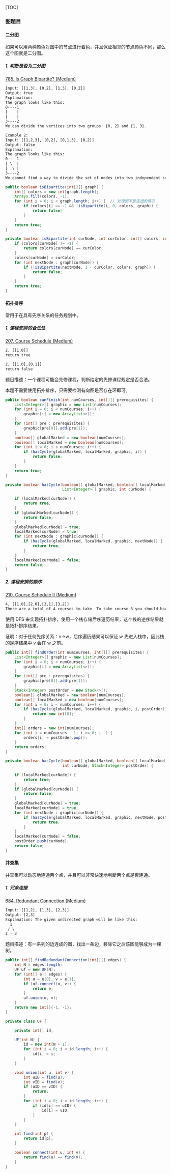 [TOC]

### 图题目

#### 二分图

如果可以用两种颜色对图中的节点进行着色，并且保证相邻的节点颜色不同，那么这个图就是二分图。

##### 1. 判断是否为二分图

[785. Is Graph Bipartite? (Medium)](https://leetcode.com/problems/is-graph-bipartite/description/)

```html
Input: [[1,3], [0,2], [1,3], [0,2]]
Output: true
Explanation:
The graph looks like this:
0----1
|    |
|    |
3----2
We can divide the vertices into two groups: {0, 2} and {1, 3}.
```

```html
Example 2:
Input: [[1,2,3], [0,2], [0,1,3], [0,2]]
Output: false
Explanation:
The graph looks like this:
0----1
| \  |
|  \ |
3----2
We cannot find a way to divide the set of nodes into two independent subsets.
```

```java
public boolean isBipartite(int[][] graph) {
    int[] colors = new int[graph.length];
    Arrays.fill(colors, -1);
    for (int i = 0; i < graph.length; i++) {  // 处理图不是连通的情况
        if (colors[i] == -1 && !isBipartite(i, 0, colors, graph)) {
            return false;
        }
    }
    return true;
}

private boolean isBipartite(int curNode, int curColor, int[] colors, int[][] graph) {
    if (colors[curNode] != -1) {
        return colors[curNode] == curColor;
    }
    colors[curNode] = curColor;
    for (int nextNode : graph[curNode]) {
        if (!isBipartite(nextNode, 1 - curColor, colors, graph)) {
            return false;
        }
    }
    return true;
}
```

#### 拓扑排序

常用于在具有先序关系的任务规划中。

##### 1. 课程安排的合法性

[207. Course Schedule (Medium)](https://leetcode.com/problems/course-schedule/description/)

```html
2, [[1,0]]
return true
```

```html
2, [[1,0],[0,1]]
return false
```

题目描述：一个课程可能会先修课程，判断给定的先修课程规定是否合法。

本题不需要使用拓扑排序，只需要检测有向图是否存在环即可。

```java
public boolean canFinish(int numCourses, int[][] prerequisites) {
    List<Integer>[] graphic = new List[numCourses];
    for (int i = 0; i < numCourses; i++) {
        graphic[i] = new ArrayList<>();
    }
    for (int[] pre : prerequisites) {
        graphic[pre[0]].add(pre[1]);
    }
    boolean[] globalMarked = new boolean[numCourses];
    boolean[] localMarked = new boolean[numCourses];
    for (int i = 0; i < numCourses; i++) {
        if (hasCycle(globalMarked, localMarked, graphic, i)) {
            return false;
        }
    }
    return true;
}

private boolean hasCycle(boolean[] globalMarked, boolean[] localMarked,
                         List<Integer>[] graphic, int curNode) {

    if (localMarked[curNode]) {
        return true;
    }
    if (globalMarked[curNode]) {
        return false;
    }
    globalMarked[curNode] = true;
    localMarked[curNode] = true;
    for (int nextNode : graphic[curNode]) {
        if (hasCycle(globalMarked, localMarked, graphic, nextNode)) {
            return true;
        }
    }
    localMarked[curNode] = false;
    return false;
}
```

##### 2. 课程安排的顺序

[210. Course Schedule II (Medium)](https://leetcode.com/problems/course-schedule-ii/description/)

```html
4, [[1,0],[2,0],[3,1],[3,2]]
There are a total of 4 courses to take. To take course 3 you should have finished both courses 1 and 2. Both courses 1 and 2 should be taken after you finished course 0. So one correct course order is [0,1,2,3]. Another correct ordering is[0,2,1,3].
```

使用 DFS 来实现拓扑排序，使用一个栈存储后序遍历结果，这个栈的逆序结果就是拓扑排序结果。

证明：对于任何先序关系：v->w，后序遍历结果可以保证 w 先进入栈中，因此栈的逆序结果中 v 会在 w 之前。

```java
public int[] findOrder(int numCourses, int[][] prerequisites) {
    List<Integer>[] graphic = new List[numCourses];
    for (int i = 0; i < numCourses; i++) {
        graphic[i] = new ArrayList<>();
    }
    for (int[] pre : prerequisites) {
        graphic[pre[0]].add(pre[1]);
    }
    Stack<Integer> postOrder = new Stack<>();
    boolean[] globalMarked = new boolean[numCourses];
    boolean[] localMarked = new boolean[numCourses];
    for (int i = 0; i < numCourses; i++) {
        if (hasCycle(globalMarked, localMarked, graphic, i, postOrder)) {
            return new int[0];
        }
    }
    int[] orders = new int[numCourses];
    for (int i = numCourses - 1; i >= 0; i--) {
        orders[i] = postOrder.pop();
    }
    return orders;
}

private boolean hasCycle(boolean[] globalMarked, boolean[] localMarked, List<Integer>[] graphic,
                         int curNode, Stack<Integer> postOrder) {

    if (localMarked[curNode]) {
        return true;
    }
    if (globalMarked[curNode]) {
        return false;
    }
    globalMarked[curNode] = true;
    localMarked[curNode] = true;
    for (int nextNode : graphic[curNode]) {
        if (hasCycle(globalMarked, localMarked, graphic, nextNode, postOrder)) {
            return true;
        }
    }
    localMarked[curNode] = false;
    postOrder.push(curNode);
    return false;
}
```

#### 并查集

并查集可以动态地连通两个点，并且可以非常快速地判断两个点是否连通。

##### 1. 冗余连接

[684. Redundant Connection (Medium)](https://leetcode.com/problems/redundant-connection/description/)

```html
Input: [[1,2], [1,3], [2,3]]
Output: [2,3]
Explanation: The given undirected graph will be like this:
  1
 / \
2 - 3
```

题目描述：有一系列的边连成的图，找出一条边，移除它之后该图能够成为一棵树。

```java
public int[] findRedundantConnection(int[][] edges) {
    int N = edges.length;
    UF uf = new UF(N);
    for (int[] e : edges) {
        int u = e[0], v = e[1];
        if (uf.connect(u, v)) {
            return e;
        }
        uf.union(u, v);
    }
    return new int[]{-1, -1};
}

private class UF {

    private int[] id;

    UF(int N) {
        id = new int[N + 1];
        for (int i = 0; i < id.length; i++) {
            id[i] = i;
        }
    }

    void union(int u, int v) {
        int uID = find(u);
        int vID = find(v);
        if (uID == vID) {
            return;
        }
        for (int i = 0; i < id.length; i++) {
            if (id[i] == uID) {
                id[i] = vID;
            }
        }
    }

    int find(int p) {
        return id[p];
    }

    boolean connect(int u, int v) {
        return find(u) == find(v);
    }
}
```

